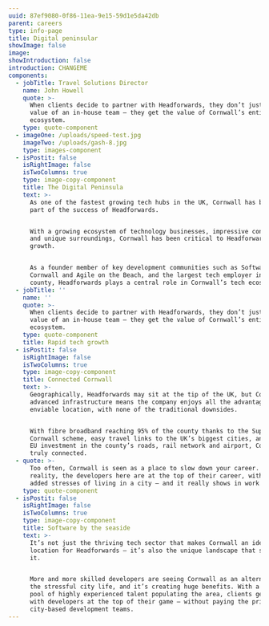 ```yaml
---
uuid: 87ef9080-0f86-11ea-9e15-59d1e5da42db
parent: careers
type: info-page
title: Digital peninsular
showImage: false
image:
showIntroduction: false
introduction: CHANGEME
components:
  - jobTitle: Travel Solutions Director
    name: John Howell
    quote: >-
      When clients decide to partner with Headforwards, they don’t just get the
      value of an in-house team – they get the value of Cornwall’s entire tech
      ecosystem.
    type: quote-component
  - imageOne: /uploads/speed-test.jpg
    imageTwo: /uploads/gash-8.jpg
    type: images-component
  - isPostit: false
    isRightImage: false
    isTwoColumns: true
    type: image-copy-component
    title: The Digital Peninsula
    text: >-
      As one of the fastest growing tech hubs in the UK, Cornwall has been a key
      part of the success of Headforwards.


      With a growing ecosystem of technology businesses, impressive connectivity
      and unique surroundings, Cornwall has been critical to Headforwards’
      growth.


      As a founder member of key development communities such as Software
      Cornwall and Agile on the Beach, and the largest tech employer in the
      county, Headforwards plays a central role in Cornwall’s tech ecosystem.
  - jobTitle: ''
    name: ''
    quote: >-
      When clients decide to partner with Headforwards, they don’t just get the
      value of an in-house team – they get the value of Cornwall’s entire tech
      ecosystem.
    type: quote-component
    title: Rapid tech growth
  - isPostit: false
    isRightImage: false
    isTwoColumns: true
    type: image-copy-component
    title: Connected Cornwall
    text: >-
      Geographically, Headforwards may sit at the tip of the UK, but Cornwall’s
      advanced infrastructure means the company enjoys all the advantages of its
      enviable location, with none of the traditional downsides. 


      With fibre broadband reaching 95% of the county thanks to the Superfast
      Cornwall scheme, easy travel links to the UK’s biggest cities, and major
      EU investment in the county’s roads, rail network and airport, Cornwall is
      truly connected.
  - quote: >-
      Too often, Cornwall is seen as a place to slow down your career. In
      reality, the developers here are at the top of their career, without the
      added stresses of living in a city – and it really shows in work we do.
    type: quote-component
  - isPostit: false
    isRightImage: false
    isTwoColumns: true
    type: image-copy-component
    title: Software by the seaside
    text: >-
      It’s not just the thriving tech sector that makes Cornwall an ideal
      location for Headforwards – it’s also the unique landscape that surrounds
      it.


      More and more skilled developers are seeing Cornwall as an alternative to
      the stressful city life, and it’s creating huge benefits. With a growing
      pool of highly experienced talent populating the area, clients get to work
      with developers at the top of their game – without paying the price of
      city-based development teams.
---
```


